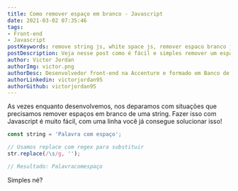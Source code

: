 ```yaml
---
title: Como remover espaço em branco - Javascript
date: 2021-03-02 07:35:46
tags: 
- Front-end
- Javascript
postKeywords: remove string js, white space js, remover espaco branco js, remover espaco, string remove, js, javascript, como remover espaco em branco
postDescription: Veja nesse post como é fácil e simples remover um espaço em branco de uma string com Javascript
author: Victor Jordan
authorImg: victor.png
authorDesc: Desenvolvedor front-end na Accenture e formado em Banco de Dados pela Fatec, apaixonado por usabilidade, performance e UX!
authorLinkedin: victorjordan95
authorGithub: victorjordan95
---
```


As vezes enquanto desenvolvemos, nos deparamos com situações que precisamos remover espaços em branco de uma string.
Fazer isso com Javascript é muito fácil, com uma linha você já consegue solucionar isso!

<!-- more -->

```javascript
const string = 'Palavra com espaço';

// Usamos replace com regex para substituir
str.replace(/\s/g, '');

// Resultado: Palavracomespaço
```
Simples né?
